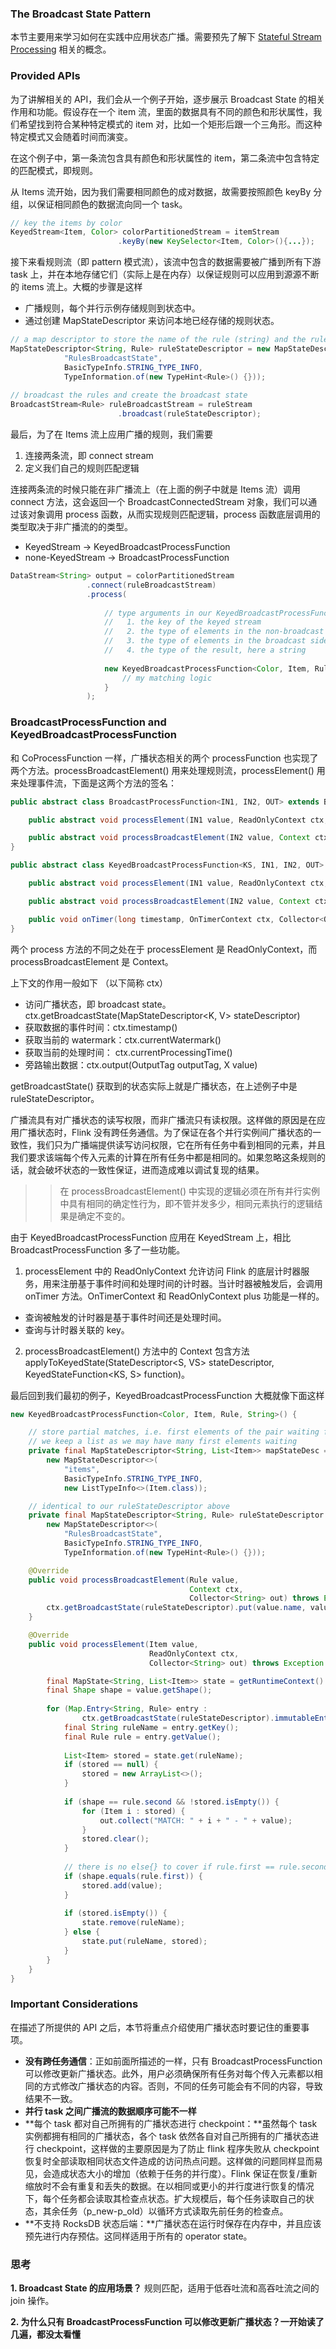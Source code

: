 ### The Broadcast State Pattern
本节主要用来学习如何在实践中应用状态广播。需要预先了解下 [Stateful Stream Processing](https://timemachine.icu/flink_learning_notes/Overview/stateful_stream_processing.html) 相关的概念。

### Provided APIs  
为了讲解相关的 API，我们会从一个例子开始，逐步展示 Broadcast State 的相关作用和功能。假设存在一个 item 流，里面的数据具有不同的颜色和形状属性，我们希望找到符合某种特定模式的 item 对，比如一个矩形后跟一个三角形。而这种特定模式又会随着时间而演变。

在这个例子中，第一条流包含具有颜色和形状属性的 item，第二条流中包含特定的匹配模式，即规则。

从 Items 流开始，因为我们需要相同颜色的成对数据，故需要按照颜色 keyBy 分组，以保证相同颜色的数据流向同一个 task。

```java
// key the items by color
KeyedStream<Item, Color> colorPartitionedStream = itemStream
                        .keyBy(new KeySelector<Item, Color>(){...});
```

接下来看规则流（即 pattern 模式流），该流中包含的数据需要被广播到所有下游 task 上，并在本地存储它们（实际上是在内存）以保证规则可以应用到源源不断的 items 流上。大概的步骤是这样
- 广播规则，每个并行示例存储规则到状态中。
- 通过创建 MapStateDescriptor 来访问本地已经存储的规则状态。

```java
// a map descriptor to store the name of the rule (string) and the rule itself.
MapStateDescriptor<String, Rule> ruleStateDescriptor = new MapStateDescriptor<>(
			"RulesBroadcastState",
			BasicTypeInfo.STRING_TYPE_INFO,
			TypeInformation.of(new TypeHint<Rule>() {}));
		
// broadcast the rules and create the broadcast state
BroadcastStream<Rule> ruleBroadcastStream = ruleStream
                        .broadcast(ruleStateDescriptor);
```

最后，为了在 Items 流上应用广播的规则，我们需要
1. 连接两条流，即 connect stream
2. 定义我们自己的规则匹配逻辑

连接两条流的时候只能在非广播流上（在上面的例子中就是 Items 流）调用 connect 方法，这会返回一个 BroadcastConnectedStream 对象，我们可以通过该对象调用 process 函数，从而实现规则匹配逻辑，process 函数底层调用的类型取决于非广播流的的类型。
- KeyedStream -> KeyedBroadcastProcessFunction
- none-KeyedStream -> BroadcastProcessFunction

```java
DataStream<String> output = colorPartitionedStream
                 .connect(ruleBroadcastStream)
                 .process(
                     
                     // type arguments in our KeyedBroadcastProcessFunction represent: 
                     //   1. the key of the keyed stream
                     //   2. the type of elements in the non-broadcast side
                     //   3. the type of elements in the broadcast side
                     //   4. the type of the result, here a string
                     
                     new KeyedBroadcastProcessFunction<Color, Item, Rule, String>() {
                         // my matching logic
                     }
                 );
```

### BroadcastProcessFunction and KeyedBroadcastProcessFunction 
和 CoProcessFunction 一样，广播状态相关的两个 processFunction 也实现了两个方法。processBroadcastElement() 用来处理规则流，processElement() 用来处理事件流，下面是这两个方法的签名：

```java
public abstract class BroadcastProcessFunction<IN1, IN2, OUT> extends BaseBroadcastProcessFunction {

    public abstract void processElement(IN1 value, ReadOnlyContext ctx, Collector<OUT> out) throws Exception;

    public abstract void processBroadcastElement(IN2 value, Context ctx, Collector<OUT> out) throws Exception;
}
```

```java
public abstract class KeyedBroadcastProcessFunction<KS, IN1, IN2, OUT> {

    public abstract void processElement(IN1 value, ReadOnlyContext ctx, Collector<OUT> out) throws Exception;

    public abstract void processBroadcastElement(IN2 value, Context ctx, Collector<OUT> out) throws Exception;

    public void onTimer(long timestamp, OnTimerContext ctx, Collector<OUT> out) throws Exception;
}
```

两个 process 方法的不同之处在于 processElement 是 ReadOnlyContext，而 processBroadcastElement 是 Context。

上下文的作用一般如下 （以下简称 ctx）
- 访问广播状态，即 broadcast state。ctx.getBroadcastState(MapStateDescriptor<K, V> stateDescriptor)
- 获取数据的事件时间：ctx.timestamp()
- 获取当前的 watermark：ctx.currentWatermark()
- 获取当前的处理时间： ctx.currentProcessingTime()
- 旁路输出数据：ctx.output(OutputTag<X> outputTag, X value)

getBroadcastState() 获取到的状态实际上就是广播状态，在上述例子中是 ruleStateDescriptor。

广播流具有对广播状态的读写权限，而非广播流只有读权限。这样做的原因是在应用广播状态时，Flink 没有跨任务通信。为了保证在各个并行实例间广播状态的一致性，我们只为广播端提供读写访问权限，它在所有任务中看到相同的元素，并且我们要求该端每个传入元素的计算在所有任务中都是相同的。如果忽略这条规则的话，就会破坏状态的一致性保证，进而造成难以调试复现的结果。

>> 在 processBroadcastElement() 中实现的逻辑必须在所有并行实例中具有相同的确定性行为，即不管并发多少，相同元素执行的逻辑结果是确定不变的。

由于 KeyedBroadcastProcessFunction 应用在 KeyedStream 上，相比 BroadcastProcessFunction 多了一些功能。
1. processElement 中的 ReadOnlyContext 允许访问 Flink 的底层计时器服务，用来注册基于事件时间和处理时间的计时器。当计时器被触发后，会调用 onTimer 方法。OnTimerContext 和 ReadOnlyContext plus 功能是一样的。
 - 查询被触发的计时器是基于事件时间还是处理时间。
 - 查询与计时器关联的 key。

2. processBroadcastElement() 方法中的 Context 包含方法 applyToKeyedState(StateDescriptor<S, VS> stateDescriptor, KeyedStateFunction<KS, S> function)。


最后回到我们最初的例子，KeyedBroadcastProcessFunction 大概就像下面这样 
```java
new KeyedBroadcastProcessFunction<Color, Item, Rule, String>() {

    // store partial matches, i.e. first elements of the pair waiting for their second element
    // we keep a list as we may have many first elements waiting
    private final MapStateDescriptor<String, List<Item>> mapStateDesc =
        new MapStateDescriptor<>(
            "items",
            BasicTypeInfo.STRING_TYPE_INFO,
            new ListTypeInfo<>(Item.class));

    // identical to our ruleStateDescriptor above
    private final MapStateDescriptor<String, Rule> ruleStateDescriptor = 
        new MapStateDescriptor<>(
            "RulesBroadcastState",
            BasicTypeInfo.STRING_TYPE_INFO,
            TypeInformation.of(new TypeHint<Rule>() {}));

    @Override
    public void processBroadcastElement(Rule value,
                                        Context ctx,
                                        Collector<String> out) throws Exception {
        ctx.getBroadcastState(ruleStateDescriptor).put(value.name, value);
    }

    @Override
    public void processElement(Item value,
                               ReadOnlyContext ctx,
                               Collector<String> out) throws Exception {

        final MapState<String, List<Item>> state = getRuntimeContext().getMapState(mapStateDesc);
        final Shape shape = value.getShape();
    
        for (Map.Entry<String, Rule> entry :
                ctx.getBroadcastState(ruleStateDescriptor).immutableEntries()) {
            final String ruleName = entry.getKey();
            final Rule rule = entry.getValue();
    
            List<Item> stored = state.get(ruleName);
            if (stored == null) {
                stored = new ArrayList<>();
            }
    
            if (shape == rule.second && !stored.isEmpty()) {
                for (Item i : stored) {
                    out.collect("MATCH: " + i + " - " + value);
                }
                stored.clear();
            }
    
            // there is no else{} to cover if rule.first == rule.second
            if (shape.equals(rule.first)) {
                stored.add(value);
            }
    
            if (stored.isEmpty()) {
                state.remove(ruleName);
            } else {
                state.put(ruleName, stored);
            }
        }
    }
}
```
### Important Considerations

在描述了所提供的 API 之后，本节将重点介绍使用广播状态时要记住的重要事项。

- **没有跨任务通信**：正如前面所描述的一样，只有 BroadcastProcessFunction 可以修改更新广播状态。此外，用户必须确保所有任务对每个传入元素都以相同的方式修改广播状态的内容。否则，不同的任务可能会有不同的内容，导致结果不一致。
- **并行 task 之间广播流的数据顺序可能不一样**
- **每个 task 都对自己所拥有的广播状态进行 checkpoint：**虽然每个 task 实例都拥有相同的广播状态，各个 task 依然各自对自己所拥有的广播状态进行 checkpoint，这样做的主要原因是为了防止 flink 程序失败从 checkpoint 恢复时全部读取相同状态文件造成的访问热点问题。这样做的问题同样显而易见，会造成状态大小的增加（依赖于任务的并行度）。Flink 保证在恢复/重新缩放时不会有重复和丢失的数据。在以相同或更小的并行度进行恢复的情况下，每个任务都会读取其检查点状态。扩大规模后，每个任务读取自己的状态，其余任务（p_new-p_old）以循环方式读取先前任务的检查点。
- **不支持 RocksDB 状态后端：**广播状态在运行时保存在内存中，并且应该预先进行内存预估。这同样适用于所有的 operator state。

### 思考

**1. Broadcast State 的应用场景？**
规则匹配，适用于低吞吐流和高吞吐流之间的 join 操作。

**2. 为什么只有 BroadcastProcessFunction 可以修改更新广播状态？一开始读了几遍，都没太看懂**
